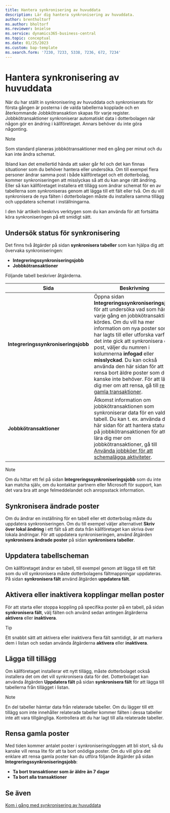 ```yaml
---
title: Hantera synkronisering av huvuddata
description: Lär dig hantera synkronisering av huvuddata.
author: brentholtorf
ms.author: bholtorf
ms.reviewer: bnielse
ms.service: dynamics365-business-central
ms.topic: conceptual
ms.date: 01/25/2023
ms.custom: bap-template
ms.search.form: '7230, 7233, 5338, 7236, 672, 7234'
---
```

# <a name="manage-master-data-synchronization" />Hantera synkronisering av huvuddata

När du har ställt in synkronisering av huvuddata och synkroniserats för första gången är posterna i de valda tabellerna kopplade och en återkommande Jobbkötransaktion skapas för varje register. Jobbkötransaktioner synkroniserar automatiskt data i dotterbolagen när någon gör en ändring i källföretaget. Annars behöver du inte göra någonting.

> [!NOTE]
> Som standard planeras jobbkötransaktioner med en gång per minut och du kan inte ändra schemat.

Ibland kan det emellertid hända att saker går fel och det kan finnas situationer som du behöver hantera eller undersöka. Om till exempel flera personer ändrar samma post i både källföretaget och ett dotterbolag, kommer synkroniseringen att misslyckas så att du kan ange rätt ändring. Eller så kan källföretaget installera ett tillägg som ändrar schemat för en av tabellerna som synkroniseras genom att lägga till ett fält eller två. Om du vill synkronisera de nya fälten i dotterbolagen måste du installera samma tillägg och uppdatera schemat i inställningarna.

I den här artikeln beskrivs verktygen som du kan använda för att fortsätta köra synkroniseringen på ett smidigt sätt.

## <a name="investigate-the-status-of-synchronization" />Undersök status för synkronisering

Det finns två åtgärder på sidan **synkronisera tabeller** som kan hjälpa dig att övervaka synkroniseringen:

* **Integreringssynkroniseringsjobb**
* **Jobbkötransaktioner**

Följande tabell beskriver åtgärderna.

|Sida  |Beskrivning  |
|---------|---------|
|**Integreringssynkroniseringsjobb**     | Öppna sidan **Integreringssynkroniseringsjobb** för att undersöka vad som hände varje gång en jobbkötransaktion kördes. Om du vill ha mer information om nya poster som har lagts till eller utforska varför det inte gick att synkronisera en post, väljer du numren i kolumnerna **infogad** eller **misslyckad**. Du kan också använda den här sidan för att rensa bort äldre poster som du kanske inte behöver. För att lära dig mer om att rensa, gå till [rensa gamla transaktioner](#clean-up-old-entries).        |
|**Jobbkötransaktioner**     | Åtkomst information om jobbkötransaktionen som synkroniserar data för en vald tabell. Du kan t. ex. använda den här sidan för att hantera statusen på jobbkötransaktionen för att lära dig mer om jobbkötransaktioner, gå till [Använda jobbköer för att schemalägga aktiviteter](admin-job-queues-schedule-tasks.md).     |

> [!NOTE]
> Om du hittar ett fel på sidan **Integreringssynkroniseringsjobb** som du inte kan matcha själv, om du kontaktar partnern eller Microsoft för support, kan det vara bra att ange felmeddelandet och anropsstack information.

## <a name="synchronize-modified-records" />Synkronisera ändrade poster

Om du ändrar en inställning för en tabell eller ett dotterbolag måste du uppdatera synkroniseringen. Om du till exempel väljer alternativet **Skriv över lokal ändring** i ett fält så att data från källföretaget kan skriva över lokala ändringar. För att uppdatera synkroniseringen, använd åtgärden **synkronisera ändrade poster** på sidan **synkronisera tabeller**.

## <a name="update-table-schemas" />Uppdatera tabellscheman

Om källföretaget ändrar en tabell, till exempel genom att lägga till ett fält som du vill synkronisera måste dotterbolagens fältmappningar uppdateras. På sidan **synkronisera fält** använd åtgärden **uppdatera fält**. 

## <a name="enable-or-disable-couplings-between-records" />Aktivera eller inaktivera kopplingar mellan poster

För att starta eller stoppa koppling på specifika poster på en tabell, på sidan **synkronisera fält**, välj fälten och använd sedan antingen åtgärderna **aktivera** eller **inaktivera**. 

> [!TIP]
> Ett snabbt sätt att aktivera eller inaktivera flera fält samtidigt, är att markera dem i listan och sedan använda åtgärderna **aktivera** eller **inaktivera**.

## <a name="adding-extensions" />Lägga till tillägg

Om källföretaget installerar ett nytt tillägg, måste dotterbolaget också installera det om det vill synkronisera data för det. Dotterbolaget kan använda åtgärden **Uppdatera fält** på sidan **synkronisera fält** för att lägga till tabellerna från tillägget i listan.

> [!NOTE]
> En del tabeller hämtar data från relaterade tabeller. Om du lägger till ett tillägg som inte innehåller relaterade tabeller kommer fälten i dessa tabeller inte att vara tillgängliga. Kontrollera att du har lagt till alla relaterade tabeller.

## <a name="clean-up-old-entries" />Rensa gamla poster

Med tiden kommer antalet poster i synkroniseringsloggen att bli stort, så du kanske vill rensa lite för att ta bort onödiga poster. Om du vill göra det enklare att rensa gamla poster kan du utföra följande åtgärder på sidan **Integreringssynkroniseringsjobb**:

* **Ta bort transaktioner som är äldre än 7 dagar**
* **Ta bort alla transaktioner**

<!--
## <a name="recreate-a-deleted-job-queue-entry" />Recreate a deleted job queue entry

If the recurring job queue entry is deleted for a table, you can quickly recreate it. On the **Synchronization Tables** page, choose the **Use Default Synchronization Setup** action.
-->

## <a name="see-also" />Se även

[Kom i gång med synkronisering av huvuddata](admin-set-up-data-sync.md)
